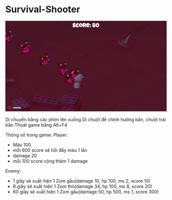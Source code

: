 # Survival-Shooter

![alt text](https://github.com/binknam/Survival-Shooter/blob/master/Untitled.png)

Di chuyển bằng các phím lên xuống
Di chuột để chỉnh hướng bắn, chuột trái bắn
Thoát game bằng Alt+F4

Thông số trong game:
Player:
+ Máu 100
+ mỗi 600 score sẽ hồi đầy máu 1 lần
+ damage 20
+ mỗi 100 score cộng thêm 1 damage

Enemy:
+ 1 giây sẽ xuất hiện 1 Zom gấu(damage 10, hp 100, ms 2, score 10)
+ 8 giây sẽ xuất hiện 1 Zom thỏ(damage 34, hp 100, ms 8, score 20)
+ 60 giây sẽ xuất hiện 1 Zom gấu(damage 50, hp 500, ms 1, score 300)
